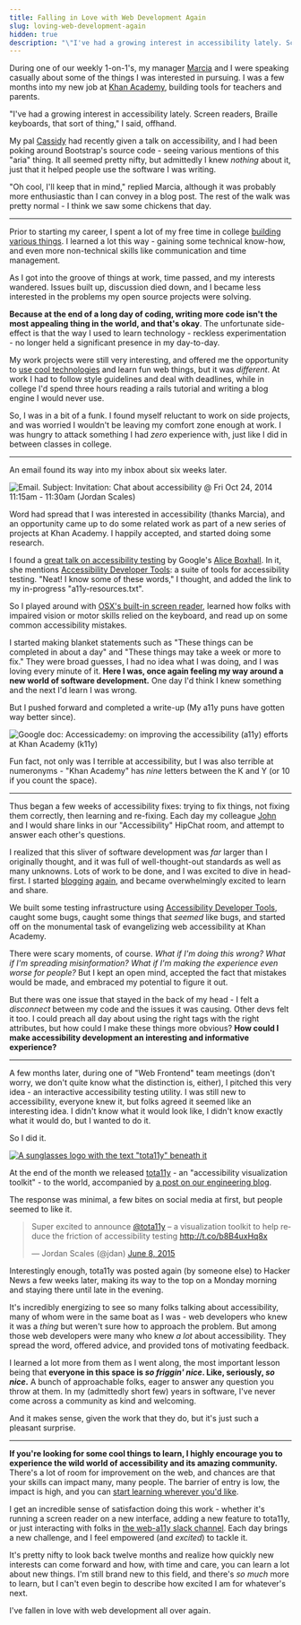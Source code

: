 ```yaml
---
title: Falling in Love with Web Development Again
slug: loving-web-development-again
hidden: true
description: "\"I've had a growing interest in accessibility lately. Screen readers, Braille keyboards, that sort of thing,\" I said, offhand."
---
```


During one of our weekly 1-on-1's, my manager [Marcia](https://twitter.com/marcia_lee) and I were speaking casually about some of the things I was interested in pursuing. I was a few months into my new job at [Khan Academy](https://khanacademy.org), building tools for teachers and parents.

"I've had a growing interest in accessibility lately. Screen readers, Braille keyboards, that sort of thing," I said, offhand.

My pal [Cassidy](https://twitter.com/cassidoo) had recently given a talk on accessibility, and I had been poking around Bootstrap's source code - seeing various mentions of this "aria" thing. It all seemed pretty nifty, but admittedly I knew *nothing* about it, just that it helped people use the software I was writing.

"Oh cool, I'll keep that in mind," replied Marcia, although it was probably more enthusiastic than I can convey in a blog post. The rest of the walk was pretty normal - I think we saw some chickens that day.

---

Prior to starting my career, I spent a lot of my free time in college [building various things](/projects). I learned a lot this way - gaining some technical know-how, and even more non-technical skills like communication and time management.

As I got into the groove of things at work, time passed, and my interests wandered. Issues built up, discussion died down, and I became less interested in the problems my open source projects were solving.

**Because at the end of a long day of coding, writing more code isn't the most appealing thing in the world, and that's okay**. The unfortunate side-effect is that the way I used to learn technology - reckless experimentation - no longer held a significant presence in my day-to-day.

My work projects were still very interesting, and offered me the opportunity to [use cool technologies](http://facebook.github.io/react/) and learn fun web things, but it was *different*. At work I had to follow style guidelines and deal with deadlines, while in college I'd spend three hours reading a rails tutorial and writing a blog engine I would never use.

So, I was in a bit of a funk. I found myself reluctant to work on side projects, and was worried I wouldn't be leaving my comfort zone enough at work. I was hungry to attack something I had *zero* experience with, just like I did in between classes in college.

---

An email found its way into my inbox about six weeks later.

![Email. Subject: Invitation: Chat about accessibility @ Fri Oct 24, 2014 11:15am - 11:30am (Jordan Scales)](/img/a11y-invite.png)

Word had spread that I was interested in accessibility (thanks Marcia), and an opportunity came up to do some related work as part of a new series of projects at Khan Academy. I happily accepted, and started doing some research.

I found a [great talk on accessibility testing](https://www.youtube.com/watch?v=rxh6B3ChLIc) by Google's [Alice Boxhall](https://twitter.com/sundress). In it, she mentions [Accessibility Developer Tools](https://github.com/GoogleChrome/accessibility-developer-tools): a suite of tools for accessibility testing. "Neat! I know some of these words," I thought, and added the link to my in-progress "a11y-resources.txt".

So I played around with [OSX's built-in screen reader](https://www.apple.com/voiceover/info/guide/), learned how folks with impaired vision or motor skills relied on the keyboard, and read up on some common accessibility mistakes.

I started making blanket statements such as "These things can be completed in about a day" and "These things may take a week or more to fix." They were broad guesses, I had no idea what I was doing, and I was loving every minute of it. **Here I was, once again feeling my way around a new world of software development.** One day I'd think I knew something and the next I'd learn I was wrong.

But I pushed forward and completed a write-up (My a11y puns have gotten way better since).

![Google doc: Accessicademy: on improving the accessibility (a11y) efforts at Khan Academy (k11y)](/img/accessicademy.png)

Fun fact, not only was I terrible at accessibility, but I was also terrible at numeronyms - "Khan Academy" has *nine* letters between the K and Y (or 10 if you count the space).

---

Thus began a few weeks of accessibility fixes: trying to fix things, not fixing them correctly, then learning and re-fixing. Each day my colleague [John](http://ejohn.org) and I would share links in our "Accessibility" HipChat room, and attempt to answer each other's questions.

I realized that this sliver of software development was *far* larger than I originally thought, and it was full of well-thought-out standards as well as many unknowns. Lots of work to be done, and I was excited to dive in head-first. I started <a href="/a11y/clicking-with-a-keyboard/" aria-label="blogging, link: Clicking with a Keyboard - thatjdanisso.cool">blogging</a> <a href="/a11y/focus-vs-hover/" aria-label="again, link: Focus vs. Hover - thatjdanisso.cool">again</a>, and became overwhelmingly excited to learn and share.

We built some testing infrastructure using [Accessibility Developer Tools](https://github.com/GoogleChrome/accessibility-developer-tools), caught some bugs, caught some things that *seemed* like bugs, and started off on the monumental task of evangelizing web accessibility at Khan Academy.

There were scary moments, of course. *What if I'm doing this wrong? What if I'm spreading misinformation? What if I'm making the experience even worse for people?* But I kept an open mind, accepted the fact that mistakes would be made, and embraced my potential to figure it out.

But there was one issue that stayed in the back of my head - I felt a *disconnect* between my code and the issues it was causing. Other devs felt it too. I could preach all day about using the right tags with the right attributes, but how could I make these things more obvious? **How could I make accessibility development an interesting and informative experience?**

---

A few months later, during one of "Web Frontend" team meetings (don't worry, we don't quite know what the distinction is, either), I pitched this very idea - an interactive accessibility testing utility. I was still new to accessibility, everyone knew it, but folks agreed it seemed like an interesting idea. I didn't know what it would look like, I didn't know exactly what it would do, but I wanted to do it.

So I did it.

[![A sunglasses logo with the text "tota11y" beneath it](/img/tota11y.png)](http://khan.github.io/tota11y)

At the end of the month we released [tota11y](http://khan.github.io/tota11y) - an "accessibility visualization toolkit" - to the world, accompanied by [a post on our engineering blog](http://engineering.khanacademy.org/posts/tota11y.htm).

The response was minimal, a few bites on social media at first, but people seemed to like it.

<blockquote class="twitter-tweet" lang="en" width="590"><p lang="en" dir="ltr">Super excited to announce <a href="https://twitter.com/tota11y">@tota11y</a> – a visualization toolkit to help reduce the friction of accessibility testing <a href="http://t.co/b8B4uxHq8x">http://t.co/b8B4uxHq8x</a></p>&mdash; Jordan Scales (@jdan) <a href="https://twitter.com/jdan/status/607923883639980032">June 8, 2015</a></blockquote>
<script async src="//platform.twitter.com/widgets.js" charset="utf-8"></script>

Interestingly enough, tota11y was posted again (by someone else) to Hacker News a few weeks later, making its way to the top on a Monday morning and staying there until late in the evening.

It's incredibly energizing to see so many folks talking about accessibility, many of whom were in the same boat as I was - web developers who knew it was a *thing* but weren't sure how to approach the problem. But among those web developers were many who knew *a lot* about accessibility. They spread the word, offered advice, and provided tons of motivating feedback.

I learned a lot more from them as I went along, the most important lesson being that **everyone in this space is *so friggin' nice*. Like, seriously, *so nice*.** A bunch of approachable folks, eager to answer any question you throw at them. In my (admittedly short few) years in software, I've never come across a community as kind and welcoming.

And it makes sense, given the work that they do, but it's just such a pleasant surprise.

---

**If you're looking for some cool things to learn, I highly encourage you to experience the wild world of accessibility and its amazing community.** There's a lot of room for improvement on the web, and chances are that your skills can impact many, many people. The barrier of entry is low, the impact is high, and you can [start learning wherever you'd like](http://a11yproject.com/).

I get an incredible sense of satisfaction doing this work - whether it's running a screen reader on a new interface, adding a new feature to tota11y, or just interacting with folks in [the web-a11y slack channel](https://twitter.com/ryanflorence/status/578240236267773952). Each day brings a new challenge, and I feel empowered (and *excited*) to tackle it.

It's pretty nifty to look back twelve months and realize how quickly new interests can come forward and how, with time and care, you can learn a lot about new things. I'm still brand new to this field, and there's *so much* more to learn, but I can't even begin to describe how excited I am for whatever's next.

I've fallen in love with web development all over again.
